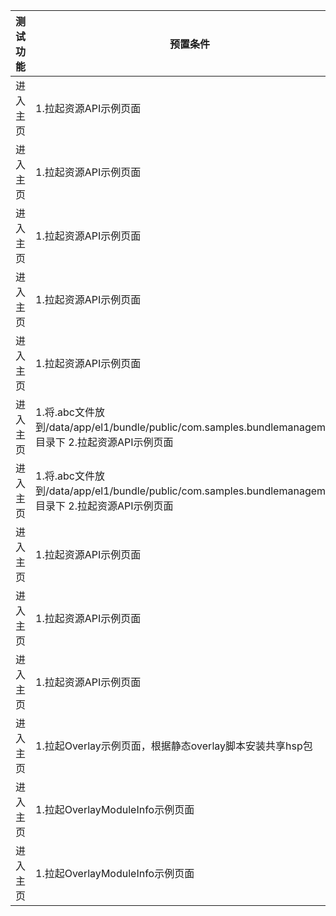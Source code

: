 |测试功能|预置条件|输入|预期输出|测试结果|
|--------------------------------|--------------------------------|--------------------------------|--------------------------------|--------------------------------|
|进入主页| 1.拉起资源API示例页面 |不涉及|调用GetProfileByExtensionAbility接口成功，页面正常展示字符串文本|Pass|
|进入主页| 1.拉起资源API示例页面 |不涉及|调用GetBundleInfoForSelfSync接口成功，页面正常展示字符串文本|Pass|
|进入主页| 1.拉起资源API示例页面 |不涉及|调用GetProfileByAbility接口成功，页面正常展示字符串文本|Pass|
|进入主页| 1.拉起资源API示例页面 |不涉及|调用GetProfileByExtensionAbility接口成功，页面正常展示字符串文本|Pass|
|进入主页| 1.拉起资源API示例页面 |不涉及|调用GetProfileByExtensionAbilitySync接口成功，页面正常展示字符串文本|Pass|
|进入主页| 1.将.abc文件放到/data/app/el1/bundle/public/com.samples.bundlemanagement/目录下                                                                                          2.拉起资源API示例页面 |不涉及|调用verifyAbc接口成功，页面正常展示字符串文本|Pass|
|进入主页| 1.将.abc文件放到/data/app/el1/bundle/public/com.samples.bundlemanagement/目录下                                                                                          2.拉起资源API示例页面 |不涉及|调用deleteAbc接口成功，页面正常展示字符串文本|Pass|
|进入主页| 1.拉起资源API示例页面 |不涉及|调用CanOpenLink接口成功，页面正常展示字符串文本|Pass|
|进入主页| 1.拉起资源API示例页面 |不涉及|调用IsDefaultApplication接口成功，页面正常展示字符串文本|Pass|
|进入主页| 1.拉起资源API示例页面 |不涉及|调用IsDefaultApplicationSync接口成功，页面正常展示字符串文本|Pass|
|进入主页| 1.拉起Overlay示例页面，根据静态overlay脚本安装共享hsp包 |不涉及|调用SetOverlayEnabled接口成功，页面正常展示字符串文本|Pass|
|进入主页| 1.拉起OverlayModuleInfo示例页面 |不涉及|调用GetOverlayModuleInfo接口成功，页面正常展示字符串文本|Pass|
|进入主页| 1.拉起OverlayModuleInfo示例页面 |不涉及|调用GetTargetOverlayModuleInfos接口成功，页面正常展示字符串文本|Pass|
